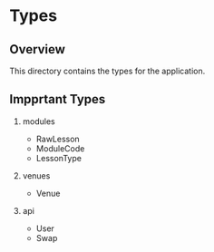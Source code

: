 # Types

## Overview
This directory contains the types for the application.

## Impprtant Types

1. modules
    * RawLesson
    * ModuleCode
    * LessonType

2. venues
    * Venue

3. api
    * User
    * Swap 